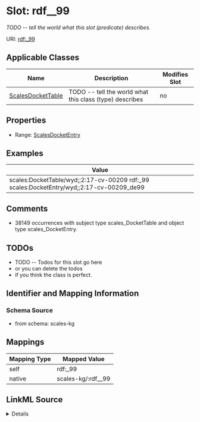 

# Slot: rdf__99


_TODO -- tell the world what this slot (predicate) describes._





URI: [rdf:_99](http://www.w3.org/1999/02/22-rdf-syntax-ns#_99)



<!-- no inheritance hierarchy -->





## Applicable Classes

| Name | Description | Modifies Slot |
| --- | --- | --- |
| [ScalesDocketTable](../classes/ScalesDocketTable.md) | TODO -- tell the world what this class (type) describes |  no  |







## Properties

* Range: [ScalesDocketEntry](../classes/ScalesDocketEntry.md)






## Examples

| Value |
| --- |
| scales:DocketTable/wyd;;2:17-cv-00209 rdf:_99 scales:DocketEntry/wyd;;2:17-cv-00209_de99 |

## Comments

* 38149 occurrences with subject type scales_DocketTable and object type scales_DocketEntry.

## TODOs

* TODO -- Todos for this slot go here
* or you can delete the todos
* if you think the class is perfect.

## Identifier and Mapping Information







### Schema Source


* from schema: scales-kg




## Mappings

| Mapping Type | Mapped Value |
| ---  | ---  |
| self | rdf:_99 |
| native | scales-kg/:rdf__99 |




## LinkML Source

<details>
```yaml
name: rdf__99
description: TODO -- tell the world what this slot (predicate) describes.
todos:
- TODO -- Todos for this slot go here
- or you can delete the todos
- if you think the class is perfect.
comments:
- 38149 occurrences with subject type scales_DocketTable and object type scales_DocketEntry.
examples:
- value: scales:DocketTable/wyd;;2:17-cv-00209 rdf:_99 scales:DocketEntry/wyd;;2:17-cv-00209_de99
from_schema: scales-kg
rank: 1000
slot_uri: rdf:_99
alias: rdf__99
domain_of:
- scales_DocketTable
range: scales_DocketEntry

```
</details>